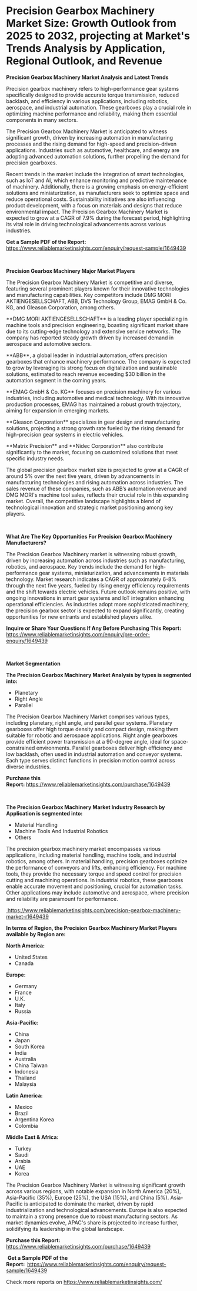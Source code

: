 <p><h1>Precision Gearbox Machinery Market Size: Growth Outlook from 2025 to 2032, projecting at Market's Trends Analysis by Application, Regional Outlook, and Revenue</h1></p><p><strong>Precision Gearbox Machinery Market Analysis and Latest Trends</strong></p>
<p><p>Precision gearbox machinery refers to high-performance gear systems specifically designed to provide accurate torque transmission, reduced backlash, and efficiency in various applications, including robotics, aerospace, and industrial automation. These gearboxes play a crucial role in optimizing machine performance and reliability, making them essential components in many sectors.</p><p>The Precision Gearbox Machinery Market is anticipated to witness significant growth, driven by increasing automation in manufacturing processes and the rising demand for high-speed and precision-driven applications. Industries such as automotive, healthcare, and energy are adopting advanced automation solutions, further propelling the demand for precision gearboxes.</p><p>Recent trends in the market include the integration of smart technologies, such as IoT and AI, which enhance monitoring and predictive maintenance of machinery. Additionally, there is a growing emphasis on energy-efficient solutions and miniaturization, as manufacturers seek to optimize space and reduce operational costs. Sustainability initiatives are also influencing product development, with a focus on materials and designs that reduce environmental impact. The Precision Gearbox Machinery Market is expected to grow at a CAGR of 7.9% during the forecast period, highlighting its vital role in driving technological advancements across various industries.</p></p>
<p><strong>Get a Sample PDF of the Report:&nbsp;</strong> <a href="https://www.reliablemarketinsights.com/enquiry/request-sample/1649439?utm_campaign=1894&utm_medium=2&utm_source=Github&utm_content=ia&utm_term=09042025&utm_id=precision-gearbox-machinery">https://www.reliablemarketinsights.com/enquiry/request-sample/1649439</a></p>
<p>&nbsp;</p>
<p><strong>Precision Gearbox Machinery Major Market Players</strong></p>
<p><p>The Precision Gearbox Machinery Market is competitive and diverse, featuring several prominent players known for their innovative technologies and manufacturing capabilities. Key competitors include DMG MORI AKTIENGESELLSCHAFT, ABB, DVS Technology Group, EMAG GmbH & Co. KG, and Gleason Corporation, among others.</p><p>**DMG MORI AKTIENGESELLSCHAFT** is a leading player specializing in machine tools and precision engineering, boasting significant market share due to its cutting-edge technology and extensive service networks. The company has reported steady growth driven by increased demand in aerospace and automotive sectors.</p><p>**ABB**, a global leader in industrial automation, offers precision gearboxes that enhance machinery performance. The company is expected to grow by leveraging its strong focus on digitalization and sustainable solutions, estimated to reach revenue exceeding $30 billion in the automation segment in the coming years.</p><p>**EMAG GmbH & Co. KG** focuses on precision machinery for various industries, including automotive and medical technology. With its innovative production processes, EMAG has maintained a robust growth trajectory, aiming for expansion in emerging markets.</p><p>**Gleason Corporation** specializes in gear design and manufacturing solutions, projecting a strong growth rate fueled by the rising demand for high-precision gear systems in electric vehicles.</p><p>**Matrix Precision** and **Nidec Corporation** also contribute significantly to the market, focusing on customized solutions that meet specific industry needs.</p><p>The global precision gearbox market size is projected to grow at a CAGR of around 5% over the next five years, driven by advancements in manufacturing technologies and rising automation across industries. The sales revenue of these companies, such as ABB’s automation revenue and DMG MORI's machine tool sales, reflects their crucial role in this expanding market. Overall, the competitive landscape highlights a blend of technological innovation and strategic market positioning among key players.</p></p>
<p>&nbsp;</p>
<p><strong>What Are The Key Opportunities For Precision Gearbox Machinery Manufacturers?</strong></p>
<p><p>The Precision Gearbox Machinery market is witnessing robust growth, driven by increasing automation across industries such as manufacturing, robotics, and aerospace. Key trends include the demand for high-performance gear systems, miniaturization, and advancements in materials technology. Market research indicates a CAGR of approximately 6-8% through the next five years, fueled by rising energy efficiency requirements and the shift towards electric vehicles. Future outlook remains positive, with ongoing innovations in smart gear systems and IoT integration enhancing operational efficiencies. As industries adopt more sophisticated machinery, the precision gearbox sector is expected to expand significantly, creating opportunities for new entrants and established players alike.</p></p>
<p><strong>Inquire or Share Your Questions If Any Before Purchasing This Report:</strong> <a href="https://www.reliablemarketinsights.com/enquiry/pre-order-enquiry/1649439?utm_campaign=1894&utm_medium=2&utm_source=Github&utm_content=ia&utm_term=09042025&utm_id=precision-gearbox-machinery">https://www.reliablemarketinsights.com/enquiry/pre-order-enquiry/1649439</a></p>
<p>&nbsp;</p>
<p><strong>Market Segmentation</strong></p>
<p><strong>The Precision Gearbox Machinery Market Analysis by types is segmented into:</strong></p>
<p><ul><li>Planetary</li><li>Right Angle</li><li>Parallel</li></ul></p>
<p><p>The Precision Gearbox Machinery Market comprises various types, including planetary, right angle, and parallel gear systems. Planetary gearboxes offer high torque density and compact design, making them suitable for robotic and aerospace applications. Right angle gearboxes provide efficient power transmission at a 90-degree angle, ideal for space-constrained environments. Parallel gearboxes deliver high efficiency and low backlash, often used in industrial automation and conveyor systems. Each type serves distinct functions in precision motion control across diverse industries.</p></p>
<p><strong>Purchase this Report:&nbsp;</strong><a href="https://www.reliablemarketinsights.com/purchase/1649439?utm_campaign=1894&utm_medium=2&utm_source=Github&utm_content=ia&utm_term=09042025&utm_id=precision-gearbox-machinery">https://www.reliablemarketinsights.com/purchase/1649439</a></p>
<p>&nbsp;</p>
<p><strong>The Precision Gearbox Machinery Market Industry Research by Application is segmented into:</strong></p>
<p><ul><li>Material Handling</li><li>Machine Tools And Industrial Robotics</li><li>Others</li></ul></p>
<p><p>The precision gearbox machinery market encompasses various applications, including material handling, machine tools, and industrial robotics, among others. In material handling, precision gearboxes optimize the performance of conveyors and lifts, enhancing efficiency. For machine tools, they provide the necessary torque and speed control for precision cutting and machining operations. In industrial robotics, these gearboxes enable accurate movement and positioning, crucial for automation tasks. Other applications may include automotive and aerospace, where precision and reliability are paramount for performance.</p></p>
<p><a href="https://www.reliablemarketinsights.com/precision-gearbox-machinery-market-r1649439?utm_campaign=1894&utm_medium=2&utm_source=Github&utm_content=ia&utm_term=09042025&utm_id=precision-gearbox-machinery">&nbsp;https://www.reliablemarketinsights.com/precision-gearbox-machinery-market-r1649439</a></p>
<p><strong>In terms of Region, the Precision Gearbox Machinery Market Players available by Region are:</strong></p>
<p>
    <p> <strong> North America: </strong>
        <ul>
            <li>United States</li>
            <li>Canada</li>
        </ul>
        </p> 
    <p> <strong> Europe: </strong>
        <ul>
            <li>Germany</li>
            <li>France</li>
            <li>U.K.</li>
            <li>Italy</li>
            <li>Russia</li>
        </ul>
        </p> 
    <p> <strong> Asia-Pacific: </strong>
        <ul>
            <li>China</li>
            <li>Japan</li>
            <li>South Korea</li>
            <li>India</li>
            <li>Australia</li>
            <li>China Taiwan</li>
            <li>Indonesia</li>
            <li>Thailand</li>
            <li>Malaysia</li>
        </ul>
        </p> 
    <p> <strong> Latin America: </strong>
        <ul>
            <li>Mexico</li>
            <li>Brazil</li>
            <li>Argentina Korea</li>
            <li>Colombia</li>
        </ul>
        </p> 
    <p> <strong> Middle East & Africa: </strong>
        <ul>
            <li>Turkey</li>
            <li>Saudi</li>
            <li>Arabia</li>
            <li>UAE</li>
            <li>Korea</li>
        </ul>
    </p>
    </p>
<p><p>The Precision Gearbox Machinery Market is witnessing significant growth across various regions, with notable expansion in North America (20%), Asia-Pacific (35%), Europe (25%), the USA (15%), and China (5%). Asia-Pacific is anticipated to dominate the market, driven by rapid industrialization and technological advancements. Europe is also expected to maintain a strong presence due to robust manufacturing sectors. As market dynamics evolve, APAC's share is projected to increase further, solidifying its leadership in the global landscape.</p></p>
<p><strong>Purchase this Report: </strong><a href="https://www.reliablemarketinsights.com/purchase/1649439?utm_campaign=1894&utm_medium=2&utm_source=Github&utm_content=ia&utm_term=09042025&utm_id=precision-gearbox-machinery">https://www.reliablemarketinsights.com/purchase/1649439</a></p>
<p>&nbsp;<strong>Get a Sample PDF of the Report:&nbsp;&nbsp;</strong><a href="https://www.reliablemarketinsights.com/enquiry/request-sample/1649439?utm_campaign=1894&utm_medium=2&utm_source=Github&utm_content=ia&utm_term=09042025&utm_id=precision-gearbox-machinery">https://www.reliablemarketinsights.com/enquiry/request-sample/1649439</a></p>
<p><strong></strong></p>
<p>Check more reports on <a href="https://www.reliablemarketinsights.com/?utm_campaign=1894&utm_medium=2&utm_source=Github&utm_content=ia&utm_term=09042025&utm_id=precision-gearbox-machinery">https://www.reliablemarketinsights.com/</a></p>